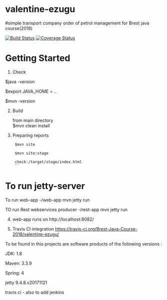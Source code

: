# valentine-ezugu
#simple transport company order of petrol management for Brest java course(2018)

[![Build Status](https://travis-ci.org/Brest-Java-Course-2018/valentine-ezugu.svg?branch=master)](https://travis-ci.org/Brest-Java-Course-2018/valentine-ezugu)
[![Coverage Status](https://coveralls.io/repos/github/Brest-Java-Course-2018/valentine-ezugu/badge.svg)](https://coveralls.io/github/Brest-Java-Course-2018/valentine-ezugu)

# Getting Started
 1. Check  
       
   $java -version  
        
   $export JAVA_HOME = ..
        
   $mvn -version
        
2. Build
    
   from main directory     
   $mvn clean install
        
3. Preparing reports
      
        $mvn site
      
        $mvn site:stage
      
        check:/target/stage/index.html
        ``
# To run jetty-server
        
  To run  web-app -/web-app  mvn jetty run 
        
  TO run Rest webservices producer -/rest-app  mvn jetty run
        
4. web-app runs on http://localhost:8082/

5. Travis CI integration
    https://travis-ci.org/Brest-Java-Course-2018/valentine-ezugu/

To be found in this projects are software products of the following versions :

JDK: 1.8

Maven: 3.3.9

Spring: 4

jetty 9.4.8.v20171121

travis ci - also to add jenkins 